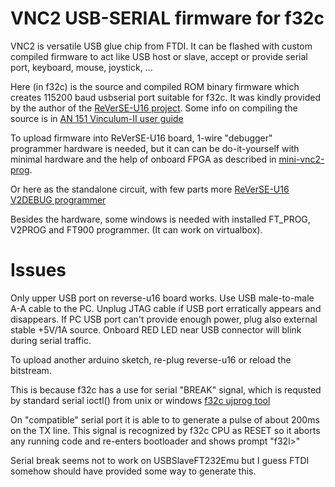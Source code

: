# VNC2 USB-SERIAL firmware for f32c

VNC2 is versatile USB glue chip from FTDI.
It can be flashed with custom compiled firmware
to act like USB host or slave, accept or provide
serial port, keyboard, mouse, joystick, ...

Here (in f32c) is the source and compiled ROM binary firmware
which creates 115200 baud usbserial port suitable for f32c.
It was kindly provided by the author of the
[ReVerSE-U16 project](https://github.com/mvvproject/ReVerSE-U16).
Some info on compiling the source is in
[AN 151 Vinculum-II user guide](http://www.google.com/url?q=http%3A%2F%2Fwww.ftdichip.com%2FSupport%2FDocuments%2FAppNotes%2FAN_151_Vinculum-II_User_Guide.pdf&sa=D&sntz=1&usg=AFQjCNHoVtXZGalxKhQg3MQUiNLqn5_tSg)

To upload firmware into ReVerSE-U16 board, 1-wire
"debugger" programmer hardware is needed, but it can
can be do-it-yourself with minimal hardware and the 
help of onboard FPGA as described in
[mini-vnc2-prog](https://github.com/emard/mini-vnc2-prog).

Or here as the standalone circuit, with few parts more
[ReVerSE-U16 V2DEBUG programmer](https://github.com/mvvproject/ReVerSE-U16/tree/master/u16_board/modules/v2debug)

Besides the hardware, some windows is needed
with installed FT_PROG, V2PROG and FT900 programmer.
(It can work on virtualbox).

# Issues

Only upper USB port on reverse-u16 board works.
Use USB male-to-male A-A cable to the PC.
Unplug JTAG cable if USB port erratically appears and
disappears. If PC USB port can't provide enough power,
plug also external stable +5V/1A source.
Onboard RED LED near USB connector will blink during 
serial traffic.

To upload another arduino sketch, re-plug reverse-u16 or reload 
the bitstream.

This is because f32c has a use for serial "BREAK" signal, which
is requsted by standard serial ioctl() from unix or windows 
[f32c ujprog tool](https://github.com/f32c/tools)

On "compatible" serial port it is able to to generate a pulse of
about 200ms on the TX line. This signal is recognized by f32c CPU
as RESET so it aborts any running code and re-enters bootloader and
shows prompt "f32l>"

Serial break seems not to work on USBSlaveFT232Emu but I guess
FTDI somehow should have provided some way to generate this.
